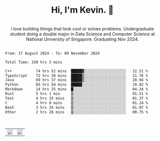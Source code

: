<!--
**kevin-pek/kevin-pek** is a ✨ _special_ ✨ repository because its `README.md` (this file) appears on your GitHub profile.

Here are some ideas to get you started:

- 🔭 I’m currently working on ...
- 🌱 I’m currently learning ...
- 👯 I’m looking to collaborate on ...
- 🤔 I’m looking for help with ...
- 💬 Ask me about ...
- 📫 How to reach me: ...
- 😄 Pronouns: ...
- ⚡ Fun fact: ...
-->
<div align="center">
  <h1>Hi, I'm Kevin. 👋</h1>
  <br />
  I love building things that look cool or solves problems. Undergraduate student doing a double major in Data Science and Computer Science at National University of Singapore. Graduating Nov 2024.
</div>
<br />
<!--START_SECTION:waka-->

```txt
From: 17 August 2024 - To: 09 November 2024

Total Time: 330 hrs 3 mins

C++           74 hrs 52 mins  █████▓░░░░░░░░░░░░░░░░░░░   22.51 %
TypeScript    72 hrs 20 mins  █████▒░░░░░░░░░░░░░░░░░░░   21.76 %
Java          69 hrs 37 mins  █████▒░░░░░░░░░░░░░░░░░░░   20.94 %
Python        65 hrs 54 mins  █████░░░░░░░░░░░░░░░░░░░░   19.82 %
Markdown      14 hrs 25 mins  █░░░░░░░░░░░░░░░░░░░░░░░░   04.34 %
Rust          5 hrs 1 min     ▒░░░░░░░░░░░░░░░░░░░░░░░░   01.51 %
Text          4 hrs 33 mins   ▒░░░░░░░░░░░░░░░░░░░░░░░░   01.37 %
C             4 hrs 8 mins    ▒░░░░░░░░░░░░░░░░░░░░░░░░   01.24 %
Bash          3 hrs 34 mins   ▒░░░░░░░░░░░░░░░░░░░░░░░░   01.07 %
Other         2 hrs 28 mins   ▒░░░░░░░░░░░░░░░░░░░░░░░░   00.75 %
```

<!--END_SECTION:waka-->
<br />
<table width="100%">
  <tr>
    <td align="left" width="50%">
      <img src="https://github-readme-stats-kevin-pek.vercel.app/api?username=kevin-pek&include_all_commits=true&count_private=true&theme=rose_pine" />
    </td>
    <td align="right" width="50%">
      <img src="https://github-readme-stats-kevin-pek.vercel.app/api/top-langs?username=kevin-pek&langs_count=10&hide_progress=true&theme=rose_pine" />
    </td>
  </tr>
</table>
